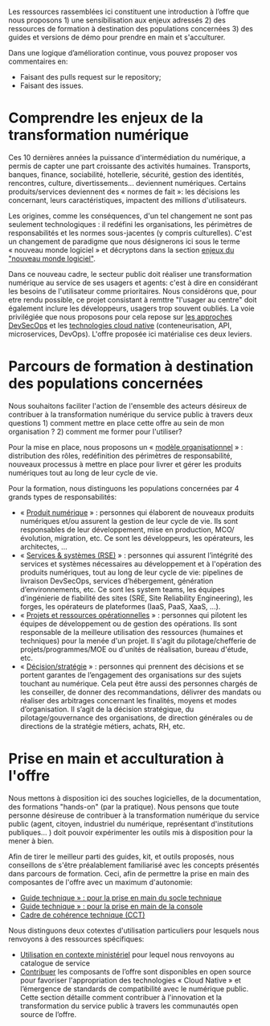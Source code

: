 Les ressources rassemblées ici constituent une introduction à l’offre que nous proposons 1) une sensibilisation aux enjeux adressés 2) des ressources de formation à destination des populations concernées 3) des guides et versions de démo pour prendre en main et s'acculturer. 

Dans une logique d’amélioration continue, vous pouvez proposer vos commentaires en:
- Faisant des pulls request sur le repository;
- Faisant des issues.

# Comprendre les enjeux de la transformation numérique
Ces 10 dernières années la puissance d'intermédiation du numérique, a permis de capter une part croissante des activités humaines. Transports, banques, finance, sociabilité, hotellerie, sécurité, gestion des identités, rencontres, culture, divertissements... deviennent numériques. Certains produits/services deviennent des « normes de fait »: les décisions les concernant, leurs caractéristiques, impactent des millions d'utilisateurs.

Les origines, comme les conséquences, d'un tel changement ne sont pas seulement technologiques : il redéfini les organisations, les périmètres de responsabilités et les normes sous-jacentes (y compris culturelles). C'est un changement de paradigme que nous désignerons ici sous le terme « nouveau monde logiciel » et décryptons dans la section [enjeux du "nouveau monde logiciel"](https://github.com/Yoarmi/dso-formation/blob/patch-1/1-enjeux_nouveau_monde). 

Dans ce nouveau cadre, le secteur public doit réaliser une transformation numérique au service de ses usagers et agents: c'est à dire en considérant les besoins de l'utilisateur comme prioritaires. Nous considérons que, pour etre rendu possible, ce projet consistant à remttre "l'usager au centre" doit également inclure les développeurs, usagers trop souvent oubliés. La voie privilégiée que nous proposons pour cela repose sur [les approches DevSecOps](https://github.com/Yoarmi/dso-formation/blob/patch-1/1.1-approche_devsecops) et les [technologies cloud native](https://github.com/Yoarmi/dso-formation/blob/patch-1/1.2-technologies-cloud-native) (conteneurisation, API, microservices, DevOps). L'offre proposée ici matérialise ces deux leviers.


# Parcours de formation à destination des populations concernées
Nous souhaitons faciliter l'action de l'ensemble des acteurs désireux de contribuer à la transformation numérique du service public à travers deux questions 1) comment mettre en place cette offre au sein de mon organisation ? 2) comment me former pour l'utiliser? 

Pour la mise en place, nous proposons un « [modèle organisationnel](https://github.com/Yoarmi/dso-formation/blob/patch-1/2-modele_organisation) » : distribution des rôles, redéfinition des périmètres de responsabilité, nouveaux processus à mettre en place pour livrer et gérer les produits numériques tout au long de leur cycle de vie.

Pour la formation, nous distinguons les populations concernées par 4 grands types de responsabilités:
- « [Produit numérique](https://github.com/Yoarmi/dso-formation/blob/patch-1/2.1-parcours-produit) » : personnes qui élaborent de nouveaux produits numériques et/ou assurent la gestion de leur cycle de vie. Ils sont responsables de leur développement, mise en production, MCO/évolution, migration, etc. Ce sont les développeurs, les opérateurs, les architectes, … 
- « [Services & systèmes (RSE)](https://github.com/Yoarmi/dso-formation/blob/patch-1/2.2-parcours_system) » : personnes qui assurent l’intégrité des services et systèmes nécessaires au développement et à l'opération des produits numériques, tout au long de leur cycle de vie: pipelines de livraison DevSecOps, services d’hébergement, génération d’environnements, etc. Ce sont les system teams, les équipes d’ingénierie de fiabilité des sites (SRE, Site Reliability Engineering), les forges, les opérateurs de plateformes (IaaS, PaaS, XaaS, ...).
- « [Projets et ressources opérationnelles](https://github.com/Yoarmi/dso-formation/blob/patch-1/2.3-parcours_projet) » : personnes qui pilotent les équipes de développement ou de gestion des opérations. Ils sont responsable de la meilleure utilisation des ressources (humaines et techniques) pour la menée d'un projet. Il s'agit du pilotage/chefferie de projets/programmes/MOE ou d'unités de réalisation, bureau d'étude, etc.
- « [Décision/stratégie](https://github.com/Yoarmi/dso-formation/blob/patch-1/2.4-parcours_strategie) » : personnes qui prennent des décisions et se portent garantes de l’engagement des organisations sur des sujets touchant au numérique. Cela peut être aussi des personnes chargés de les conseiller, de donner des recommandations, délivrer des mandats ou réaliser des arbitrages concernant les finalités, moyens et modes d’organisation. Il s’agit de la décision stratégique, du pilotage/gouvernance des organisations, de direction générales ou de directions de la stratégie métiers, achats, RH, etc.
 
# Prise en main et acculturation à l'offre
Nous mettons à disposition ici des souches logicielles, de la documentation, des formations "hands-on" (par la pratique). Nous pensons que toute personne désireuse de contribuer à la transformation numérique du service public (agent, citoyen, industriel du numérique, représentant d'institutions publiques... ) doit pouvoir expérimenter les outils mis à disposition pour la mener à bien.

Afin de tirer le meilleur parti des guides, kit, et outils proposés, nous conseillons de s'être préalablement familiarisé avec les concepts présentés dans parcours de formation. Ceci, afin de permettre la prise en main des composantes de l'offre avec un maximum d'autonomie: 
- [Guide technique » : pour la prise en main du socle technique](https://github.com/dnum-mi/dso-socle) 
- [Guide technique » : pour la prise en main de la console](https://github.com/dnum-mi/dso-console)  
- [Cadre de cohérence technique (CCT)](https://github.com/dnum-mi/CCT-Cloud-Native)

Nous distinguons deux cotextes d'utilisation particuliers pour lesquels nous renvoyons à des ressources spécifiques:
- [Utilisation en contexte ministériel](https://pi.minint.fr/home-dnum/cloud-%cf%80/qui-sommes-nous/cloud-native/) pour lequel nous renvoyons au catalogue de service
- [Contribuer](https://github.com/Yoarmi/dso-formation/blob/patch-1/4-contribuer) les composants de l’offre sont disponibles en open source pour favoriser l'appropriation des technologies « Cloud Native » et l’émergence de standards de compatibilité avec le numérique public. Cette section détaille comment contribuer à l'innovation et la transformation du service public à travers les communautés open source de l’offre.

 
